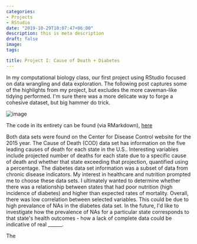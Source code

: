 ```yaml
---
categories:
- Projects
- RStudio
date: "2019-10-29T10:07:47+06:00"
description: this is meta description
draft: false
image: 
tags:

title: Project I: Cause of Death + Diabetes
---
```



In my computational biology class, our first project using RStudio focused on data wrangling and data exploration. The following post captures some of the highlights from my project, but excludes the more caveman-like tidying performed. I'm sure there was a more delicate way to forge a cohesive dataset, but big hammer do trick.

![image](/images/caveman.png)

The code in its entirety can be found (via RMarkdown), [here](/Project1)

Both data sets were found on the Center for Disease Control website for the 2015 year. The Cause of Death (COD) data set has information on the five leading causes of death for each state in the U.S.. Interesting variables include projected number of deaths for each state due to a specific cause of death and whether that state exceeding that projection, quantified using a percentage. The diabetes data set information was a subset of data from chronic disease indicators. My interest in healthcare and nutrition prompted me to choose these data sets. I ultimately wanted to determine whether there was a relationship between states that had poor nutrition (high incidence of diabetes) and higher than expected rates of mortality. Overall, there was low correlation between selected variables. This could be due to high prevalance of NAs in the diabetes data set. In the future, I'd like to investigate how the prevalence of NAs for a particular state corresponds to that state's health outcomes - how a lack of complete data could be indicative of real ______. 


The 

